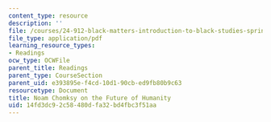 ```yaml
---
content_type: resource
description: ''
file: /courses/24-912-black-matters-introduction-to-black-studies-spring-2017/14fd3dc92c58480dfa32bd4fbc3f51aa_MIT24_912s17_chomsky_future.pdf
file_type: application/pdf
learning_resource_types:
- Readings
ocw_type: OCWFile
parent_title: Readings
parent_type: CourseSection
parent_uid: e393895e-f4cd-10d1-90cb-ed9fb80b9c63
resourcetype: Document
title: Noam Chomksy on the Future of Humanity
uid: 14fd3dc9-2c58-480d-fa32-bd4fbc3f51aa
---
```

